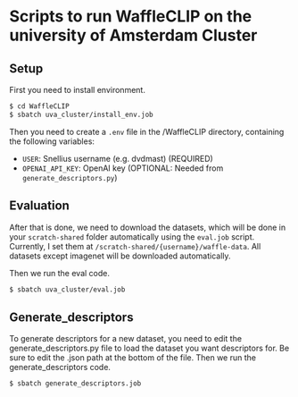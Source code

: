 # Scripts to run WaffleCLIP on the university of Amsterdam Cluster

## Setup
First you need to install environment.

```sh
$ cd WaffleCLIP
$ sbatch uva_cluster/install_env.job
```

Then you need to create a `.env` file in the /WaffleCLIP directory, containing the following variables:
- `USER`: Snellius username (e.g. dvdmast) (REQUIRED)
- `OPENAI_API_KEY`: OpenAI key (OPTIONAL: Needed from `generate_descriptors.py`)


## Evaluation
After that is done, we need to download the datasets, which will be done in your `scratch-shared` folder automatically using the `eval.job` script. Currently, I set them at `/scratch-shared/{username}/waffle-data`.
All datasets except imagenet will be downloaded automatically. 

Then we run the eval code.
```sh
$ sbatch uva_cluster/eval.job
```

## Generate_descriptors
To generate descriptors for a new dataset, you need to edit the generate_descriptors.py file to load the dataset you want descriptors for. Be sure to edit the .json path at the bottom of the file.
Then we run the generate_descriptors code.
```sh
$ sbatch generate_descriptors.job
```